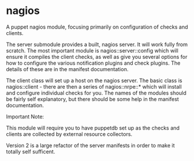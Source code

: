 # nagios #

A puppet nagios module, focusing primarily on configuration of checks and clients.

The server submodule provides a built, nagios server. It will work fully from scratch. The most important module is nagios::server::config which will ensure it compiles the client checks, as well as give you several options for how to configure the various notification plugins and check plugins. The details of these are in the manifest documentation.

The client class will set up a host on the nagios server. The basic class is nagios::client - there are then a series of nagios::nrpe::* which will install and configure individual checks for you. The names of the modules should be fairly self explanatory, but there should be some help in the manifest documentation.

Important Note:

This module will require you to have puppetdb set up as the checks and clients are collected by external resource collectors.

Version 2 is a large refactor of the server manifests in order to make it totally self sufficent.